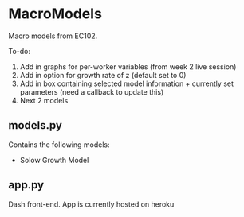 # MacroModels
Macro models from EC102.

To-do:
1. Add in graphs for per-worker variables (from week 2 live session)
2. Add in option for growth rate of z (default set to 0)
3. Add in box containing selected model information + currently set parameters (need a callback to update this)
4. Next 2 models

## models.py
Contains the following models:
* Solow Growth Model

## app.py
Dash front-end. App is currently hosted on heroku


